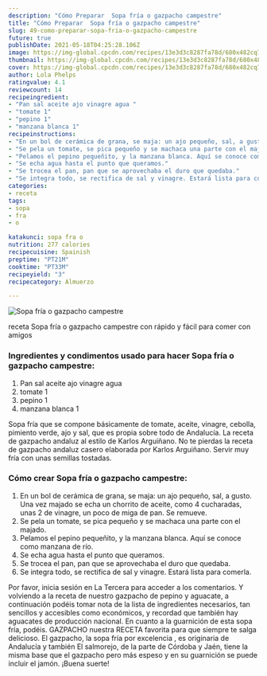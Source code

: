 ```yaml
---
description: "Cómo Preparar  Sopa fría o gazpacho campestre"
title: "Cómo Preparar  Sopa fría o gazpacho campestre"
slug: 49-como-preparar-sopa-fria-o-gazpacho-campestre
future: true
publishDate: 2021-05-18T04:25:28.106Z
image: https://img-global.cpcdn.com/recipes/13e3d3c8287fa78d/680x482cq70/sopa-fria-o-gazpacho-campestre-foto-principal.jpg
thumbnail: https://img-global.cpcdn.com/recipes/13e3d3c8287fa78d/680x482cq70/sopa-fria-o-gazpacho-campestre-foto-principal.jpg
cover: https://img-global.cpcdn.com/recipes/13e3d3c8287fa78d/680x482cq70/sopa-fria-o-gazpacho-campestre-foto-principal.jpg
author: Lola Phelps
ratingvalue: 4.1
reviewcount: 14
recipeingredient:
- "Pan sal aceite ajo vinagre agua "
- "tomate 1"
- "pepino 1"
- "manzana blanca 1"
recipeinstructions:
- "En un bol de cerámica de grana, se maja: un ajo pequeño, sal, a gusto. Una vez majado se echa un chorrito de aceite, como 4 cucharadas, unas 2 de vinagre, un poco de miga de pan. Se remueve."
- "Se pela un tomate, se pica pequeño y se machaca una parte con el majado."
- "Pelamos el pepino pequeñito, y la manzana blanca. Aquí se conoce como manzana de río."
- "Se echa agua hasta el punto que queramos."
- "Se trocea el pan, pan que se aprovechaba el duro que quedaba."
- "Se integra todo, se rectifica de sal y vinagre. Estará lista para comerla."
categories:
- receta
tags:
- sopa
- fra
- o

katakunci: sopa fra o 
nutrition: 277 calories
recipecuisine: Spainish
preptime: "PT21M"
cooktime: "PT33M"
recipeyield: "3"
recipecategory: Almuerzo

---
```



![Sopa fría o gazpacho campestre](https://img-global.cpcdn.com/recipes/13e3d3c8287fa78d/680x482cq70/sopa-fria-o-gazpacho-campestre-foto-principal.jpg)

receta Sopa fría o gazpacho campestre con rápido y fácil para comer con amigos

<!--inarticleads1-->

### Ingredientes y condimentos usado para hacer Sopa fría o gazpacho campestre:

1. Pan sal aceite ajo vinagre agua 
1. tomate 1
1. pepino 1
1. manzana blanca 1

Sopa fría que se compone básicamente de tomate, aceite, vinagre, cebolla, pimiento verde, ajo y sal, que es propia sobre todo de Andalucía. La receta de gazpacho andaluz al estilo de Karlos Arguiñano. No te pierdas la receta de gazpacho andaluz casero elaborada por Karlos Arguiñano. Servir muy fría con unas semillas tostadas. 

<!--inarticleads2-->

### Cómo crear Sopa fría o gazpacho campestre:

1. En un bol de cerámica de grana, se maja: un ajo pequeño, sal, a gusto. Una vez majado se echa un chorrito de aceite, como 4 cucharadas, unas 2 de vinagre, un poco de miga de pan. Se remueve.
1. Se pela un tomate, se pica pequeño y se machaca una parte con el majado.
1. Pelamos el pepino pequeñito, y la manzana blanca. Aquí se conoce como manzana de río.
1. Se echa agua hasta el punto que queramos.
1. Se trocea el pan, pan que se aprovechaba el duro que quedaba.
1. Se integra todo, se rectifica de sal y vinagre. Estará lista para comerla.


Por favor, inicia sesión en La Tercera para acceder a los comentarios. Y volviendo a la receta de nuestro gazpacho de pepino y aguacate, a continuación podéis tomar nota de la lista de ingredientes necesarios, tan sencillos y accesibles como económicos, y recordad que también hay aguacates de producción nacional. En cuanto a la guarnición de esta sopa fría, podéis. GAZPACHO nuestra RECETA favorita para que siempre te salga delicioso. El gazpacho, la sopa fría por excelencia , es originaria de Andalucía y también El salmorejo, de la parte de Córdoba y Jaén, tiene la misma base que el gazpacho pero más espeso y en su guarnición se puede incluir el jamón. 
¡Buena suerte!

